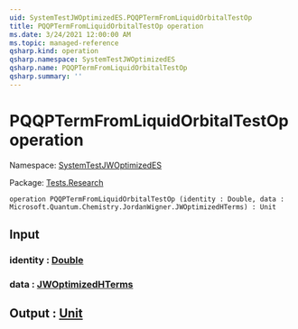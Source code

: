 ```yaml
---
uid: SystemTestJWOptimizedES.PQQPTermFromLiquidOrbitalTestOp
title: PQQPTermFromLiquidOrbitalTestOp operation
ms.date: 3/24/2021 12:00:00 AM
ms.topic: managed-reference
qsharp.kind: operation
qsharp.namespace: SystemTestJWOptimizedES
qsharp.name: PQQPTermFromLiquidOrbitalTestOp
qsharp.summary: ''
---
```


# PQQPTermFromLiquidOrbitalTestOp operation

Namespace: [SystemTestJWOptimizedES](xref:SystemTestJWOptimizedES)

Package: [Tests.Research](https://nuget.org/packages/Tests.Research)




```qsharp
operation PQQPTermFromLiquidOrbitalTestOp (identity : Double, data : Microsoft.Quantum.Chemistry.JordanWigner.JWOptimizedHTerms) : Unit
```


## Input

### identity : [Double](xref:microsoft.quantum.lang-ref.double)




### data : [JWOptimizedHTerms](xref:Microsoft.Quantum.Chemistry.JordanWigner.JWOptimizedHTerms)





## Output : [Unit](xref:microsoft.quantum.lang-ref.unit)

